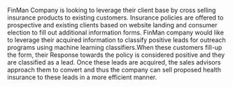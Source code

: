 FinMan Company is looking to leverage their client base by cross selling insurance products to existing customers. Insurance policies are offered to prospective and existing clients based on website landing and consumer election to fill out additional information forms. FinMan company would like to leverage their acquired information to classify positive leads for outreach programs using machine learning classifiers.When these customers fill-up the form, their Response towards the policy is considered positive and they are classified as a lead. Once these leads are acquired, the sales advisors approach them to convert and thus the company can sell proposed health insurance to these leads in a more efficient manner.
